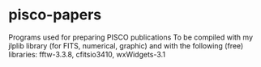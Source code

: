 # pisco-papers
Programs used for preparing PISCO publications
To be compiled with my jlplib library (for FITS, numerical, graphic) 
and with the following (free) libraries: fftw-3.3.8, cfitsio3410, wxWidgets-3.1

